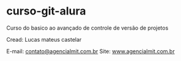 # curso-git-alura

Curso do basico ao avançado de controle de versão de projetos


Cread: Lucas mateus castelar

E-mail: contato@agencialmit.com.br
Site: www.agencialmit.com.br
